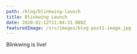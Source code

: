 ```yaml
---
path: /blog/blinkwing-launch
title: Blinkwing Launch
date: 2020-02-12T11:04:31.888Z
featuredImage: /src/images/blog-post1-image.jpg
---
```


Blinkwing is live!

